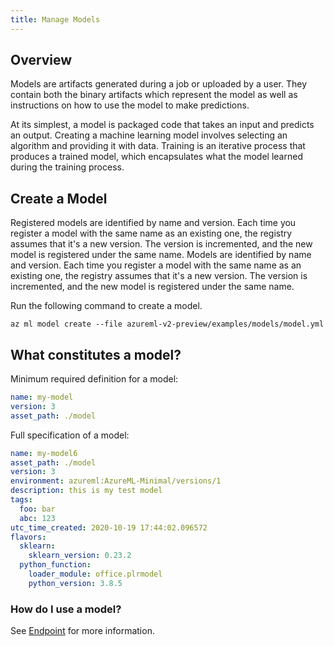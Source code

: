 ```yaml
---
title: Manage Models
---
```


## Overview

Models are artifacts generated during a job or uploaded by a user. They contain both the binary artifacts which represent the model as well as instructions on how to use the model to make predictions.

At its simplest, a model is packaged code that takes an input and predicts an output. Creating a machine learning model involves selecting an algorithm and providing it with data. Training is an iterative process that produces a trained model, which encapsulates what the model learned during the training process.	

## Create a Model
Registered models are identified by name and version. Each time you register a model with the same name as an existing one, the registry assumes that it's a new version. The version is incremented, and the new model is registered under the same name.	Models are identified by name and version. Each time you register a model with the same name as an existing one, the registry assumes that it's a new version. The version is incremented, and the new model is registered under the same name. 

Run the following command to create a model.
```console
az ml model create --file azureml-v2-preview/examples/models/model.yml
```

## What constitutes a model?
Minimum required definition for a model:
```yml
name: my-model
version: 3
asset_path: ./model
```

Full specification of a model:
```yml
name: my-model6
asset_path: ./model
version: 3
environment: azureml:AzureML-Minimal/versions/1
description: this is my test model
tags:
  foo: bar
  abc: 123
utc_time_created: 2020-10-19 17:44:02.096572
flavors:
  sklearn:
    sklearn_version: 0.23.2
  python_function:
    loader_module: office.plrmodel
    python_version: 3.8.5
```

### How do I use a model?
See [Endpoint](endpoint.md) for more information.
